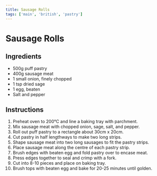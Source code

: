 ```yaml
---
title: Sausage Rolls
tags: ['main', 'british', 'pastry']
---
```


# Sausage Rolls

## Ingredients
- 500g puff pastry
- 400g sausage meat
- 1 small onion, finely chopped
- 1 tsp dried sage
- 1 egg, beaten
- Salt and pepper

## Instructions
1. Preheat oven to 200°C and line a baking tray with parchment.
2. Mix sausage meat with chopped onion, sage, salt, and pepper.
3. Roll out puff pastry to a rectangle about 30cm x 20cm.
4. Cut pastry in half lengthways to make two long strips.
5. Shape sausage meat into two long sausages to fit the pastry strips.
6. Place sausage meat along the centre of each pastry strip.
7. Brush edges with beaten egg and fold pastry over to encase meat.
8. Press edges together to seal and crimp with a fork.
9. Cut into 8-10 pieces and place on baking tray.
10. Brush tops with beaten egg and bake for 20-25 minutes until golden. 